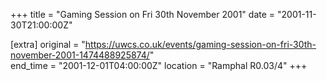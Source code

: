 +++
title = "Gaming Session on Fri 30th November 2001"
date = "2001-11-30T21:00:00Z"

[extra]
original = "https://uwcs.co.uk/events/gaming-session-on-fri-30th-november-2001-1474488925874/"    
end_time = "2001-12-01T04:00:00Z"
location = "Ramphal R0.03/4"
+++




